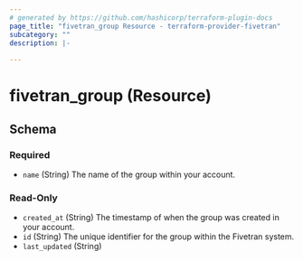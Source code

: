 ```yaml
---
# generated by https://github.com/hashicorp/terraform-plugin-docs
page_title: "fivetran_group Resource - terraform-provider-fivetran"
subcategory: ""
description: |-
  
---
```


# fivetran_group (Resource)





<!-- schema generated by tfplugindocs -->
## Schema

### Required

- `name` (String) The name of the group within your account.

### Read-Only

- `created_at` (String) The timestamp of when the group was created in your account.
- `id` (String) The unique identifier for the group within the Fivetran system.
- `last_updated` (String)
